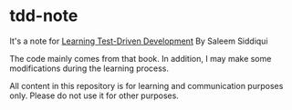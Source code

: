 # tdd-note

It's a note for [Learning Test-Driven Development](https://learning.oreilly.com/library/view/learning-test-driven-development/9781098106461/) By Saleem Siddiqui

The code mainly comes from that book. In addition, I may make some modifications during the learning process.

All content in this repository is for learning and communication purposes only. Please do not use it for other purposes.
